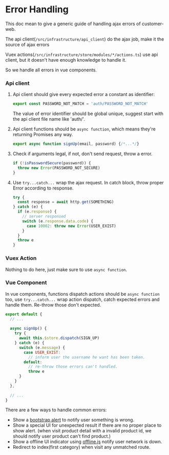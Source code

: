 # Error Handling

This doc mean to give a generic guide of handling ajax errors of customer-web.

The api client(`/src/infrastructure/api_client`) do the ajax job, make it the source of ajax errors

Vuex actions(`/src/infrastructure/store/modules/*/actions.ts`) use api client, but it doesn't have enough knowledge to handle it.

So we handle all errors in vue components.

### Api client

1. Api client should give every expected error a constant as identifier:

    ```javascript
    export const PASSWORD_NOT_MATCH = 'auth/PASSWORD_NOT_MATCH'
    ```
    
    The value of error identifier should be global unique, suggest start with the api client file name like 'auth/'. 

2. Api client functions should be `async function`, which means they're returning Promises any way.

    ```javascript
    export async function signUp(email, password) {/*...*/}
    ```

3. Check if arguments legal, if not, don't send request, throw a error.

    ```javascript
    if (!isPasswordSecure(password)) {
      throw new Error(PASSWORD_NOT_SECURE)
    }
    ```

4. Use `try...catch...` wrap the ajax request. In catch block, throw proper Error according to response.

    ```javascript
    try {
      const response = await http.get(SOMETHING)
    } catch (e) {
      if (e.response) {
        // server responsed
        switch (e.response.data.code) {
          case 10002: throw new Error(USER_EXIST)
        }
      }
      throw e
    }
    ```

### Vuex Action

Nothing to do here, just make sure to use `async function`. 

### Vue Component

In vue components, functions dispatch actions should be `async function` too, use `try...catch...` wrap action dispatch, catch expected errors and handle them. Re-throw those don't expected.

```javascript
export default {
  // ...
  
  async signUp() {
    try {
      await this.$store.dispatch(SIGN_UP)
    } catch (e) {
      switch (e.message) {
        case USER_EXIST:
          // inform user the username he want has been taken.
        default:
          // re-throw those errors can't handled.
          throw e
      }
    }
  },
  
  // ...
}
```

There are a few ways to handle common errors:

- Show a [bootstrap alert](http://v4-alpha.getbootstrap.com/components/alerts/) to notify user something is wrong.
- Show a special UI for unexpected result if there are no proper place to show alert. (when visit product detail with a invalid product id, we should notify user product can't find product.)
- Show a offline UI indicator using [offline.js](http://github.hubspot.com/offline/docs/welcome/) notify user network is down.
- Redirect to index(first category) when visit any unmatched route.
